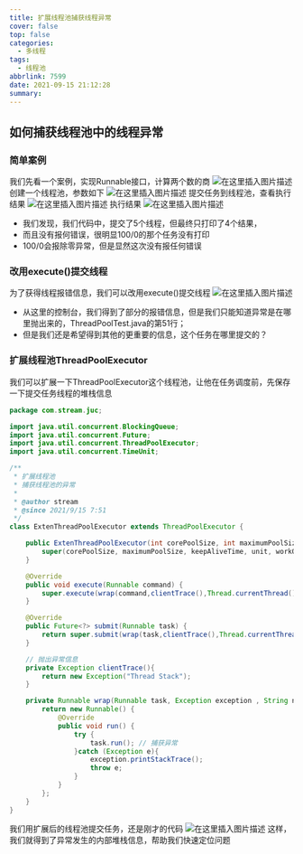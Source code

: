 ```yaml
---
title: 扩展线程池捕获线程异常
cover: false
top: false
categories:
  - 多线程
tags:
  - 线程池
abbrlink: 7599
date: 2021-09-15 21:12:28
summary:
---
```


## 如何捕获线程池中的线程异常
### 简单案例
我们先看一个案例，实现Runnable接口，计算两个数的商
![在这里插入图片描述](https://img-blog.csdnimg.cn/412d931173c34e70ae14e23a7236c8cb.png?x-oss-process=image/watermark,type_ZHJvaWRzYW5zZmFsbGJhY2s,shadow_50,text_Q1NETiBA5LiA5rGf5rqq5rC0,size_20,color_FFFFFF,t_70,g_se,x_16)
创建一个线程池，参数如下
![在这里插入图片描述](https://img-blog.csdnimg.cn/a274f18d22894035b24ed64b36fe2835.png?x-oss-process=image/watermark,type_ZHJvaWRzYW5zZmFsbGJhY2s,shadow_50,text_Q1NETiBA5LiA5rGf5rqq5rC0,size_20,color_FFFFFF,t_70,g_se,x_16)
提交任务到线程池，查看执行结果
![在这里插入图片描述](https://img-blog.csdnimg.cn/2cea315595974aab8d54688a7d456f14.png?x-oss-process=image/watermark,type_ZHJvaWRzYW5zZmFsbGJhY2s,shadow_50,text_Q1NETiBA5LiA5rGf5rqq5rC0,size_20,color_FFFFFF,t_70,g_se,x_16)
执行结果
![在这里插入图片描述](https://img-blog.csdnimg.cn/c9999b695a714397aa4b35c320caef04.png?x-oss-process=image/watermark,type_ZHJvaWRzYW5zZmFsbGJhY2s,shadow_50,text_Q1NETiBA5LiA5rGf5rqq5rC0,size_20,color_FFFFFF,t_70,g_se,x_16)
- 我们发现，我们代码中，提交了5个线程，但最终只打印了4个结果，
- 而且没有报何错误，很明显100/0的那个任务没有打印
- 100/0会报除零异常，但是显然这次没有报任何错误

### 改用execute()提交线程
为了获得线程报错信息，我们可以改用execute()提交线程
![在这里插入图片描述](https://img-blog.csdnimg.cn/0066bbf997c746beae88e10f83264575.png?x-oss-process=image/watermark,type_ZHJvaWRzYW5zZmFsbGJhY2s,shadow_50,text_Q1NETiBA5LiA5rGf5rqq5rC0,size_20,color_FFFFFF,t_70,g_se,x_16)
- 从这里的控制台，我们得到了部分的报错信息，但是我们只能知道异常是在哪里抛出来的，ThreadPoolTest.java的第51行；
- 但是我们还是希望得到其他的更重要的信息，这个任务在哪里提交的？
### 扩展线程池ThreadPoolExecutor
我们可以扩展一下ThreadPoolExecutor这个线程池，让他在任务调度前，先保存一下提交任务线程的堆栈信息

```java
package com.stream.juc;

import java.util.concurrent.BlockingQueue;
import java.util.concurrent.Future;
import java.util.concurrent.ThreadPoolExecutor;
import java.util.concurrent.TimeUnit;

/**
 * 扩展线程池
 * 捕获线程池的异常
 *
 * @author stream
 * @since 2021/9/15 7:51
 */
class ExtenThreadPoolExecutor extends ThreadPoolExecutor {

    public ExtenThreadPoolExecutor(int corePoolSize, int maximumPoolSize, long keepAliveTime, TimeUnit unit, BlockingQueue<Runnable> workQueue, CallerRunsPolicy callerRunsPolicy) {
        super(corePoolSize, maximumPoolSize, keepAliveTime, unit, workQueue);
    }

    @Override
    public void execute(Runnable command) {
        super.execute(wrap(command,clientTrace(),Thread.currentThread().getName()));
    }

    @Override
    public Future<?> submit(Runnable task) {
        return super.submit(wrap(task,clientTrace(),Thread.currentThread().getName()));
    }

	// 抛出异常信息
    private Exception clientTrace(){
        return new Exception("Thread Stack");
    }

    private Runnable wrap(Runnable task, Exception exception , String name) {
        return new Runnable() {
            @Override
            public void run() {
                try {
                    task.run(); // 捕获异常
                }catch (Exception e){
                    exception.printStackTrace();
                    throw e;
                }
            }
        };
    }
}

```
我们用扩展后的线程池提交任务，还是刚才的代码
![在这里插入图片描述](https://img-blog.csdnimg.cn/f585e3e0943b4c089071ef9f7df94552.png?x-oss-process=image/watermark,type_ZHJvaWRzYW5zZmFsbGJhY2s,shadow_50,text_Q1NETiBA5LiA5rGf5rqq5rC0,size_20,color_FFFFFF,t_70,g_se,x_16)
这样，我们就得到了异常发生的内部堆栈信息，帮助我们快速定位问题

